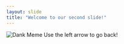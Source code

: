 ```yaml
---
layout: slide
title: "Welcome to our second slide!"
---
```

![Dank Meme](https://i.imgur.com/uOq5Vqy.gif)
Use the left arrow to go back!
